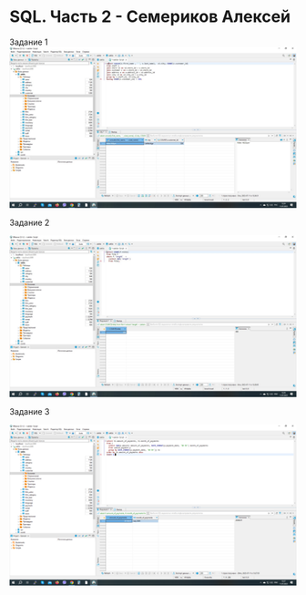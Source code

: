 # SQL. Часть 2 - Семериков Алексей

Задание 1
![](https://github.com/olimp85/SQL-2/blob/main/shop.jpg)

Задание 2

![](https://github.com/olimp85/SQL-2/blob/main/film.jpg)

Задание 3

![](https://github.com/olimp85/SQL-2/blob/main/payment%20%26%20rent.png)
